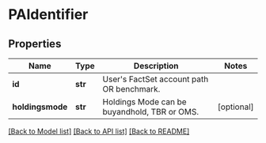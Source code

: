 # PAIdentifier

## Properties
Name | Type | Description | Notes
------------ | ------------- | ------------- | -------------
**id** | **str** | User&#39;s FactSet account path OR benchmark. | 
**holdingsmode** | **str** | Holdings Mode can be buyandhold, TBR or OMS. | [optional] 

[[Back to Model list]](../README.md#documentation-for-models) [[Back to API list]](../README.md#documentation-for-api-endpoints) [[Back to README]](../README.md)



